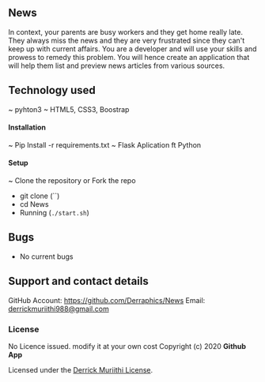 ## News

In context, your parents are busy workers and they get home really late.
They always miss the news and they are very frustrated since they can't
keep up with current affairs. You are a developer and will use your
skills and prowess to remedy this problem. You will hence create an
application that will help them list and preview news articles from various
sources.
## Technology used

~ pyhton3
~ HTML5, CSS3, Boostrap

#### Installation

~ Pip Install -r requirements.txt
~ Flask Aplication ft Python

#### Setup

~ Clone the repository or Fork the repo

- git clone (``)
- cd News
- Running (`./start.sh`)

## Bugs

- No current bugs

## Support and contact details

 GitHub Account: https://github.com/Derraphics/News
 Email: derrickmuriithi988@gmail.com

### License

No Licence issued. modify it at your own cost
Copyright (c) 2020 **Github App**

Licensed under the [Derrick Muriithi License](LICENSE).
